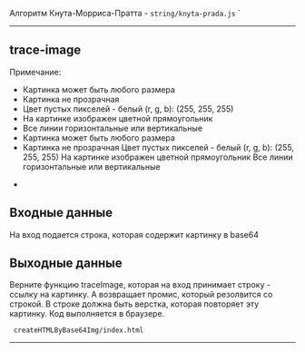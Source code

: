 Алгоритм Кнута-Морриса-Пратта - `string/knyta-prada.js`
`
*****
**trace-image**
-
Примечание:
 * Картинка может быть любого размера
 * Картинка не прозрачная
 * Цвет пустых пикселей - белый (r, g, b): (255, 255, 255)
 * На картинке изображен цветной прямоугольник
 * Все линии горизонтальные или вертикальные
 * Картинка может быть любого размера
 * Картинка не прозрачная
Цвет пустых пикселей - белый (r, g, b): (255, 255, 255)
На картинке изображен цветной прямоугольник
Все линии горизонтальные или вертикальные
-
Входные данные
-
  На вход подается строка, которая содержит картинку в base64
 
**Выходные данные**
-
  Верните функцию traceImage, которая на вход принимает строку - ссылку на картинку. А возвращает промис, который резолвится со строкой. В строке должна быть верстка, которая повторяет эту картинку. 
  Код выполняется в браузере.
  
` createHTMLByBase64Img/index.html`
*****
